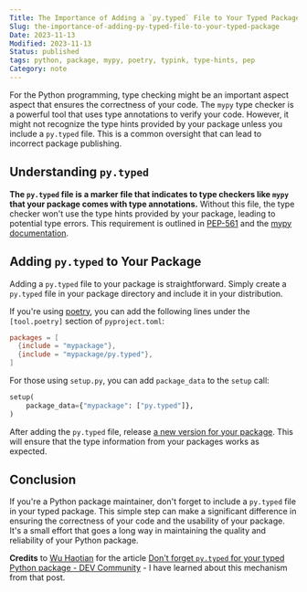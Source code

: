 ```yaml
---
Title: The Importance of Adding a `py.typed` File to Your Typed Package
Slug: the-importance-of-adding-py-typed-file-to-your-typed-package
Date: 2023-11-13
Modified: 2023-11-13
Status: published
tags: python, package, mypy, poetry, typink, type-hints, pep
Category: note
---
```


For the Python programming, type checking might be an important aspect aspect that ensures the correctness of your code. The `mypy` type checker is a powerful tool that uses type annotations to verify your code. However, it might not recognize the type hints provided by your package unless you include a `py.typed` file. This is a common oversight that can lead to incorrect package publishing.

## Understanding `py.typed`

**The `py.typed` file is a marker file that indicates to type checkers like `mypy` that your package comes with type annotations.** Without this file, the type checker won't use the type hints provided by your package, leading to potential type errors. This requirement is outlined in [PEP-561](https://www.python.org/dev/peps/pep-0561/#packaging-type-information) and the [mypy documentation](https://mypy.readthedocs.io/en/stable/installed_packages.html#making-pep-561-compatible-packages).

## Adding `py.typed` to Your Package

Adding a `py.typed` file to your package is straightforward. Simply create a `py.typed` file in your package directory and include it in your distribution.

If you're using [poetry](https://python-poetry.org/), you can add the following lines under the `[tool.poetry]` section of `pyproject.toml`:

```toml
packages = [
  {include = "mypackage"},
  {include = "mypackage/py.typed"},
]
```

For those using `setup.py`, you can add `package_data` to the `setup` call:

```python
setup(
    package_data={"mypackage": ["py.typed"]},
)
```

After adding the `py.typed` file, release [a new version for your package](https://github.com/whtsky/pixelmatch-py/commit/9c6297cedd10232ffbe23cc54a4e46e76d1fa13a). This will ensure that the type information from your packages works as expected.

## Conclusion

If you're a Python package maintainer, don't forget to include a `py.typed` file in your typed package. This simple step can make a significant difference in ensuring the correctness of your code and the usability of your package. It's a small effort that goes a long way in maintaining the quality and reliability of your Python package.

**Credits** to [Wu Haotian](https://dev.to/whtsky) for the article [Don't forget `py.typed` for your typed Python package - DEV Community](https://dev.to/whtsky/don-t-forget-py-typed-for-your-typed-python-package-2aa3) - I have learned about this mechanism from that post.

